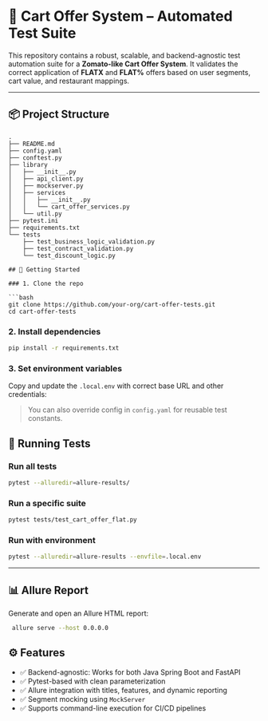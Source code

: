 # 🧪 Cart Offer System – Automated Test Suite

This repository contains a robust, scalable, and backend-agnostic test automation suite for a **Zomato-like Cart Offer System**. It validates the correct application of **FLATX** and **FLAT%** offers based on user segments, cart value, and restaurant mappings.

---

## 📦 Project Structure

```
.
├── README.md
├── config.yaml
├── conftest.py
├── library
│   ├── __init__.py
│   ├── api_client.py
│   ├── mockserver.py
│   ├── services
│   │   ├── __init__.py
│   │   └── cart_offer_services.py
│   └── util.py
├── pytest.ini
├── requirements.txt
└── tests
    ├── test_business_logic_validation.py
    ├── test_contract_validation.py
    └── test_discount_logic.py

## 🚀 Getting Started

### 1. Clone the repo

```bash
git clone https://github.com/your-org/cart-offer-tests.git
cd cart-offer-tests
```

### 2. Install dependencies

```bash
pip install -r requirements.txt
```

### 3. Set environment variables

Copy and update the `.local.env` with correct base URL and other credentials:

> You can also override config in `config.yaml` for reusable test constants.

## 🧪 Running Tests

### Run all tests

```bash
pytest --alluredir=allure-results/
```

### Run a specific suite

```bash
pytest tests/test_cart_offer_flat.py
```

### Run with environment

```bash
pytest --alluredir=allure-results --envfile=.local.env
```

---

## 📊 Allure Report

Generate and open an Allure HTML report:

```bash
 allure serve --host 0.0.0.0
```

## ⚙️ Features

- ✅ Backend-agnostic: Works for both Java Spring Boot and FastAPI
- ✅ Pytest-based with clean parameterization
- ✅ Allure integration with titles, features, and dynamic reporting
- ✅ Segment mocking using `MockServer`
- ✅ Supports command-line execution for CI/CD pipelines
